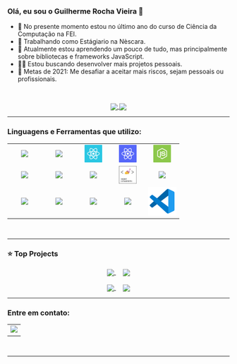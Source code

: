 ### Olá, eu sou o Guilherme Rocha Vieira 👋

- 📖 No presente momento estou no último ano do curso de Ciência da Computação na FEI.
- 💼 Trabalhando como Estágiario na Nèscara.
- 🌱 Atualmente estou aprendendo um pouco de tudo, mas principalmente sobre bibliotecas e frameworks JavaScript.
- 🦸‍♂️ Estou buscando desenvolver mais projetos pessoais.
- 🥅 Metas de 2021: Me desafiar a aceitar mais riscos, sejam pessoais ou profissionais.

<br/>

<p align="center">
  <a href="https://github.com/anuraghazra/github-readme-stats">
    <img
      align="center"
      src="https://github-readme-stats.vercel.app/api/top-langs/?username=grochavieira&layout=compact&hide_border=true&title_color=33ff&icon_color=ff3366&theme=radical"
    />
  </a>
  <a href="https://github.com/anuraghazra/github-readme-stats">
    <img
      align="center"
      height="165"
      src="https://github-readme-stats.vercel.app/api?username=grochavieira&show_icons=true&hide_border=true&title_color=33ff&icon_color=ff3366&theme=radical"
    />
  </a>
</p>


---

### Linguagens e Ferramentas que utilizo:

<table align="center" width="100%">
  <tr align="center">
    
  <td width="20%">
    <img src="https://img.icons8.com/color/48/000000/javascript.png"/>
  </td>  
  
  <td width="20%">
    <img src="https://img.icons8.com/color/48/000000/typescript.png"/>
  </td>
   
  <td width="20%">
    <img src="https://github.com/abner-starkasty/abner-starkasty/blob/master/assets/icon-react.svg" width="40" height="40"/>
  </td>
  
  <td width="20%">
    <img src="https://github.com/abner-starkasty/abner-starkasty/blob/master/assets/icon-react-native.svg" width="40" height="40"/>
  </td>

  <td width="20%">
    <img src="https://github.com/abner-starkasty/abner-starkasty/blob/master/assets/icon-nodejs.svg" width="40" height="40"/>
  </td>
  </tr>
  
  
  <tr align="center">
  
  <td width="20%">
    <img src="https://img.icons8.com/color/48/000000/html-5.png"/>
  </td>
  
  <td width="20%">
    <img src="https://img.icons8.com/color/48/000000/css3.png"/>
  </td>
  
  <td width="20%">
    <img src="https://img.icons8.com/color/48/000000/sass.png"/>
  </td>
  
  <td width="20%">
    <img src="https://raw.githubusercontent.com/github/explore/80688e429a7d4ef2fca1e82350fe8e3517d3494d/topics/styled-components/styled-components.png" width="40" height="40"/>
  </td>
  
  
  <td width="20%">
    <img src="https://img.icons8.com/color/48/000000/python.png"/>
  </td>
  
  </tr>
  
  
  <tr align="center">
  
  <td width="20%">
    <img src="https://img.icons8.com/color/48/000000/sql.png"/>
  </td>
  
  <td width="20%">
    <img src="https://img.icons8.com/color/48/000000/mongodb.png"/>
  </td>
  
  <td width="20%">
    <img src="https://img.icons8.com/color/48/000000/postgreesql.png"/>
  </td>
  
  <td width="20%">
    <img src="https://img.icons8.com/color/48/000000/git.png"/>
  </td>
  
  <td width="20%">
    <img src="https://github.com/abner-starkasty/abner-starkasty/blob/master/assets/icon-vscode.svg"/>
  </td>
  
  
  </tr>
  
</table>

<a href="#" target="_blank">
</a>

<br />

---

### ⭐ Top Projects

<p align="center">
  <a href="https://github.com/grochavieira/happy-frontend">
    <img align="center" src="https://github-readme-stats.vercel.app/api/pin/?username=grochavieira&repo=happy-frontend&hide_border=true&title_color=33ff&icon_color=ff3366&theme=radical" />
  </a>
  &nbsp; &nbsp;
  <a href="https://github.com/grochavieira/recreational-club">
    <img align="center" src="https://github-readme-stats.vercel.app/api/pin/?username=grochavieira&repo=recreational-club&hide_border=true&title_color=33ff&icon_color=ff3366&theme=radical" />
  </a>

  <br />
  <br />

  <a href="https://github.com/grochavieira/moveit">
    <img align="center" src="https://github-readme-stats.vercel.app/api/pin/?username=grochavieira&repo=moveit&hide_border=true&title_color=33ff&icon_color=ff3366&theme=radical" />
  </a>
  &nbsp; &nbsp;
  <a href="https://github.com/grochavieira/instagram-clone-frontend">
    <img align="center" src="https://github-readme-stats.vercel.app/api/pin/?username=grochavieira&repo=instagram-clone-frontend&hide_border=true&title_color=33ff&icon_color=ff3366&theme=radical" />
  </a>
</p>

---

### Entre em contato:

<table align="center" width="20%">
  <tr align="center">
    
  <td width="100%">
    <a href="https://www.linkedin.com/in/grochavieira/">
    <img src="https://img.icons8.com/color/48/000000/linkedin.png"/>
    </a>
  </td>  
  
  </tr>
  
</table>

<br />

---
